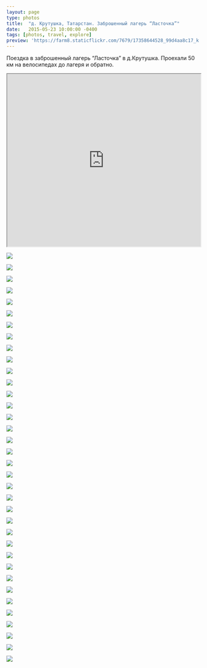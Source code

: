 ```yaml
---
layout: page
type: photos
title:  "д. Крутушка, Татарстан. Заброшенный лагерь “Ласточка”"
date:   2015-05-23 10:00:00 -0400
tags: [photos, travel, explore]
preview: 'https://farm8.staticflickr.com/7679/17358644528_99d4aa8c17_k.jpg'
---
```


Поездка в заброшенный лагерь “Ласточка” в д.Крутушка. Проехали 50 км на велосипедах до лагеря и обратно.

<div class="post-iframe"><iframe src="https://www.google.com/maps/d/u/0/embed?mid=z995EM4pAeu4.koIaQ3O6mMR0" width="100%" height="450"></iframe></div>

![](https://farm8.staticflickr.com/7782/16923906764_1e829ce9c9_k.jpg)

![](https://farm6.staticflickr.com/5458/17544200972_b491834dd9_k.jpg)

![](https://farm8.staticflickr.com/7659/16926129663_e02b6a8339_k.jpg)

![](https://farm9.staticflickr.com/8854/16923906194_10d2685f73_k.jpg)

![](https://farm6.staticflickr.com/5340/17358538578_1ba88cb340_k.jpg)

![](https://farm9.staticflickr.com/8849/17358855550_caf3f7484d_k.jpg)

![](https://farm9.staticflickr.com/8726/17359994469_96dfa148cc_k.jpg)

![](https://farm9.staticflickr.com/8748/17546334115_0594980a15_k.jpg)

![](https://farm6.staticflickr.com/5327/17358657228_3247d978ca_k.jpg)

![](https://farm6.staticflickr.com/5453/17358849300_0926ef8d49_k.jpg)

![](https://farm8.staticflickr.com/7679/17358644528_99d4aa8c17_k.jpg)

![](https://farm6.staticflickr.com/5326/17520068046_bfa3422693_k.jpg)

![](https://farm9.staticflickr.com/8815/17358635278_e6aa483347_k.jpg)

![](https://farm9.staticflickr.com/8717/17520057896_fc2008413f_k.jpg)

![](https://farm6.staticflickr.com/5468/17520053616_0d5b3fd110_k.jpg)

![](https://farm9.staticflickr.com/8760/17358623778_80d6307d43_k.jpg)

![](https://farm9.staticflickr.com/8725/17520043376_51796cddb5_k.jpg)

![](https://farm6.staticflickr.com/5450/16923846294_ef2e9d32c3_k.jpg)

![](https://farm9.staticflickr.com/8707/17546276011_59abfa9df8_k.jpg)

![](https://farm6.staticflickr.com/5470/17546271661_4c292117aa_k.jpg)

![](https://farm8.staticflickr.com/7730/16923829164_cc3a254b03_k.jpg)

![](https://farm6.staticflickr.com/5445/17520025016_11725726ca_k.jpg)

![](https://farm6.staticflickr.com/5464/17520024396_e0cae8852b_k.jpg)

![](https://farm8.staticflickr.com/7708/17546392785_9d435dd354_k.jpg)

![](https://farm8.staticflickr.com/7737/17358779430_648cb7e5f0_k.jpg)

![](https://farm6.staticflickr.com/5455/17358577858_b9b092af7e_k.jpg)

![](https://farm6.staticflickr.com/5466/16926037293_db4e43b98e_k.jpg)

![](https://farm9.staticflickr.com/8719/17358770660_2ed74bcbbe_k.jpg)

![](https://farm9.staticflickr.com/8831/16923879354_52fe612688_k.jpg)

![](https://farm6.staticflickr.com/5456/16923754904_0b3dc49050_k.jpg)

![](https://farm9.staticflickr.com/8804/17519993686_c3d06671eb_k.jpg)

![](https://farm6.staticflickr.com/5324/17360018459_301772c149_k.jpg)

![](https://farm6.staticflickr.com/5345/17544082052_8093c76ce7_k.jpg)

![](https://farm8.staticflickr.com/7758/17360009249_522ad67add_k.jpg)

![](https://farm6.staticflickr.com/5329/16923750234_43f6f7bc17_k.jpg)

![](https://farm8.staticflickr.com/7679/16926004113_1441a8b92e_k.jpg)
